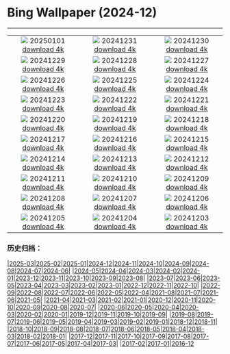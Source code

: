 # Bing Wallpaper (2024-12)
**************
| | | |
| :----: | :----: | :----: |
| ![](https://www.bing.com/th?id=OHR.CANYE24_ROW0206031786_1920x1080.jpg) 20250101 [download 4k](https://www.bing.com/th?id=OHR.CANYE24_ROW0206031786_UHD.jpg) | ![](https://www.bing.com/th?id=OHR.MountFieldNP_ROW9930277363_1920x1080.jpg) 20241231 [download 4k](https://www.bing.com/th?id=OHR.MountFieldNP_ROW9930277363_UHD.jpg) | ![](https://www.bing.com/th?id=OHR.BorobudurBells_ROW9657189052_1920x1080.jpg) 20241230 [download 4k](https://www.bing.com/th?id=OHR.BorobudurBells_ROW9657189052_UHD.jpg) |
| ![](https://www.bing.com/th?id=OHR.CoralTurtle_ROW9351762717_1920x1080.jpg) 20241229 [download 4k](https://www.bing.com/th?id=OHR.CoralTurtle_ROW9351762717_UHD.jpg) | ![](https://www.bing.com/th?id=OHR.LakeBledSnow_ROW6189813176_1920x1080.jpg) 20241228 [download 4k](https://www.bing.com/th?id=OHR.LakeBledSnow_ROW6189813176_UHD.jpg) | ![](https://www.bing.com/th?id=OHR.MouseholeXmas_ROW5799394609_1920x1080.jpg) 20241227 [download 4k](https://www.bing.com/th?id=OHR.MouseholeXmas_ROW5799394609_UHD.jpg) |
| ![](https://www.bing.com/th?id=OHR.CovadongaWinter_ROW6306600418_1920x1080.jpg) 20241226 [download 4k](https://www.bing.com/th?id=OHR.CovadongaWinter_ROW6306600418_UHD.jpg) | ![](https://www.bing.com/th?id=OHR.FreudenbergHistoricHouses_ROW2814247948_1920x1080.jpg) 20241225 [download 4k](https://www.bing.com/th?id=OHR.FreudenbergHistoricHouses_ROW2814247948_UHD.jpg) | ![](https://www.bing.com/th?id=OHR.FestivusCranes_ROW3135678102_1920x1080.jpg) 20241224 [download 4k](https://www.bing.com/th?id=OHR.FestivusCranes_ROW3135678102_UHD.jpg) |
| ![](https://www.bing.com/th?id=OHR.CrystalPier_ROW3716949371_1920x1080.jpg) 20241223 [download 4k](https://www.bing.com/th?id=OHR.CrystalPier_ROW3716949371_UHD.jpg) | ![](https://www.bing.com/th?id=OHR.SolsticeHalo_ROW3351945339_1920x1080.jpg) 20241222 [download 4k](https://www.bing.com/th?id=OHR.SolsticeHalo_ROW3351945339_UHD.jpg) | ![](https://www.bing.com/th?id=OHR.SantaClausVillage_ROW4294530215_1920x1080.jpg) 20241221 [download 4k](https://www.bing.com/th?id=OHR.SantaClausVillage_ROW4294530215_UHD.jpg) |
| ![](https://www.bing.com/th?id=OHR.SibiuRomania_ROW4858980912_1920x1080.jpg) 20241220 [download 4k](https://www.bing.com/th?id=OHR.SibiuRomania_ROW4858980912_UHD.jpg) | ![](https://www.bing.com/th?id=OHR.MorningElephants_ROW5412442915_1920x1080.jpg) 20241219 [download 4k](https://www.bing.com/th?id=OHR.MorningElephants_ROW5412442915_UHD.jpg) | ![](https://www.bing.com/th?id=OHR.ReinefjordenNorway_ROW3919642551_1920x1080.jpg) 20241218 [download 4k](https://www.bing.com/th?id=OHR.ReinefjordenNorway_ROW3919642551_UHD.jpg) |
| ![](https://www.bing.com/th?id=OHR.SalzburgSnow_ROW3178009449_1920x1080.jpg) 20241217 [download 4k](https://www.bing.com/th?id=OHR.SalzburgSnow_ROW3178009449_UHD.jpg) | ![](https://www.bing.com/th?id=OHR.MisurinaLake_ROW2256906535_1920x1080.jpg) 20241216 [download 4k](https://www.bing.com/th?id=OHR.MisurinaLake_ROW2256906535_UHD.jpg) | ![](https://www.bing.com/th?id=OHR.NorthernHawkOwl_ROW1346002612_1920x1080.jpg) 20241215 [download 4k](https://www.bing.com/th?id=OHR.NorthernHawkOwl_ROW1346002612_UHD.jpg) |
| ![](https://www.bing.com/th?id=OHR.ChristmasBudapest_ROW0155692154_1920x1080.jpg) 20241214 [download 4k](https://www.bing.com/th?id=OHR.ChristmasBudapest_ROW0155692154_UHD.jpg) | ![](https://www.bing.com/th?id=OHR.WildPoinsettia_ROW6783308309_1920x1080.jpg) 20241213 [download 4k](https://www.bing.com/th?id=OHR.WildPoinsettia_ROW6783308309_UHD.jpg) | ![](https://www.bing.com/th?id=OHR.DolomitesSky_ROW6574321167_1920x1080.jpg) 20241212 [download 4k](https://www.bing.com/th?id=OHR.DolomitesSky_ROW6574321167_UHD.jpg) |
| ![](https://www.bing.com/th?id=OHR.CornwallSnow_ROW6471465863_1920x1080.jpg) 20241211 [download 4k](https://www.bing.com/th?id=OHR.CornwallSnow_ROW6471465863_UHD.jpg) | ![](https://www.bing.com/th?id=OHR.GuanacosChile_ROW6351904900_1920x1080.jpg) 20241210 [download 4k](https://www.bing.com/th?id=OHR.GuanacosChile_ROW6351904900_UHD.jpg) | ![](https://www.bing.com/th?id=OHR.Moorea_ROW6093414822_1920x1080.jpg) 20241209 [download 4k](https://www.bing.com/th?id=OHR.Moorea_ROW6093414822_UHD.jpg) |
| ![](https://www.bing.com/th?id=OHR.ArraialdoCabo_ROW7181598769_1920x1080.jpg) 20241208 [download 4k](https://www.bing.com/th?id=OHR.ArraialdoCabo_ROW7181598769_UHD.jpg) | ![](https://www.bing.com/th?id=OHR.HelsinkiDusk_ROW5851944825_1920x1080.jpg) 20241207 [download 4k](https://www.bing.com/th?id=OHR.HelsinkiDusk_ROW5851944825_UHD.jpg) | ![](https://www.bing.com/th?id=OHR.MonoTufa_ROW5377702603_1920x1080.jpg) 20241206 [download 4k](https://www.bing.com/th?id=OHR.MonoTufa_ROW5377702603_UHD.jpg) |
| ![](https://www.bing.com/th?id=OHR.RhinosKenya_ROW5253624021_1920x1080.jpg) 20241205 [download 4k](https://www.bing.com/th?id=OHR.RhinosKenya_ROW5253624021_UHD.jpg) | ![](https://www.bing.com/th?id=OHR.JaipurFort_ROW5097791222_1920x1080.jpg) 20241204 [download 4k](https://www.bing.com/th?id=OHR.JaipurFort_ROW5097791222_UHD.jpg) | ![](https://www.bing.com/th?id=OHR.SnowMoose_ROW4905648151_1920x1080.jpg) 20241203 [download 4k](https://www.bing.com/th?id=OHR.SnowMoose_ROW4905648151_UHD.jpg) |

### 历史归档：

|[2025-03](/../2025-03/2025-03.md)|[2025-02](/../2025-02/2025-02.md)|[2025-01](/../2025-01/2025-01.md)|[2024-12](/2024-12.md)|[2024-11](/../2024-11/2024-11.md)|[2024-10](/../2024-10/2024-10.md)|[2024-09](/../2024-09/2024-09.md)|[2024-08](/../2024-08/2024-08.md)|[2024-07](/../2024-07/2024-07.md)|[2024-06](/../2024-06/2024-06.md)|
|[2024-05](/../2024-05/2024-05.md)|[2024-04](/../2024-04/2024-04.md)|[2024-03](/../2024-03/2024-03.md)|[2024-02](/../2024-02/2024-02.md)|[2024-01](/../2024-01/2024-01.md)|[2023-12](/../2023-12/2023-12.md)|[2023-11](/../2023-11/2023-11.md)|[2023-10](/../2023-10/2023-10.md)|[2023-09](/../2023-09/2023-09.md)|[2023-08](/../2023-08/2023-08.md)|
|[2023-07](/../2023-07/2023-07.md)|[2023-06](/../2023-06/2023-06.md)|[2023-05](/../2023-05/2023-05.md)|[2023-04](/../2023-04/2023-04.md)|[2023-03](/../2023-03/2023-03.md)|[2023-02](/../2023-02/2023-02.md)|[2023-01](/../2023-01/2023-01.md)|[2022-12](/../2022-12/2022-12.md)|[2022-11](/../2022-11/2022-11.md)|[2022-10](/../2022-10/2022-10.md)|
|[2022-09](/../2022-09/2022-09.md)|[2022-08](/../2022-08/2022-08.md)|[2022-07](/../2022-07/2022-07.md)|[2022-06](/../2022-06/2022-06.md)|[2022-05](/../2022-05/2022-05.md)|[2022-04](/../2022-04/2022-04.md)|[2021-08](/../2021-08/2021-08.md)|[2021-07](/../2021-07/2021-07.md)|[2021-06](/../2021-06/2021-06.md)|[2021-05](/../2021-05/2021-05.md)|
|[2021-04](/../2021-04/2021-04.md)|[2021-03](/../2021-03/2021-03.md)|[2021-02](/../2021-02/2021-02.md)|[2021-01](/../2021-01/2021-01.md)|[2020-12](/../2020-12/2020-12.md)|[2020-11](/../2020-11/2020-11.md)|[2020-10](/../2020-10/2020-10.md)|[2020-09](/../2020-09/2020-09.md)|[2020-08](/../2020-08/2020-08.md)|[2020-07](/../2020-07/2020-07.md)|
|[2020-06](/../2020-06/2020-06.md)|[2020-05](/../2020-05/2020-05.md)|[2020-04](/../2020-04/2020-04.md)|[2020-03](/../2020-03/2020-03.md)|[2020-02](/../2020-02/2020-02.md)|[2020-01](/../2020-01/2020-01.md)|[2019-12](/../2019-12/2019-12.md)|[2019-11](/../2019-11/2019-11.md)|[2019-10](/../2019-10/2019-10.md)|[2019-09](/../2019-09/2019-09.md)|
|[2019-08](/../2019-08/2019-08.md)|[2019-07](/../2019-07/2019-07.md)|[2019-06](/../2019-06/2019-06.md)|[2019-05](/../2019-05/2019-05.md)|[2019-04](/../2019-04/2019-04.md)|[2019-03](/../2019-03/2019-03.md)|[2019-02](/../2019-02/2019-02.md)|[2019-01](/../2019-01/2019-01.md)|[2018-12](/../2018-12/2018-12.md)|[2018-11](/../2018-11/2018-11.md)|
|[2018-10](/../2018-10/2018-10.md)|[2018-09](/../2018-09/2018-09.md)|[2018-08](/../2018-08/2018-08.md)|[2018-07](/../2018-07/2018-07.md)|[2018-06](/../2018-06/2018-06.md)|[2018-05](/../2018-05/2018-05.md)|[2018-04](/../2018-04/2018-04.md)|[2018-03](/../2018-03/2018-03.md)|[2018-02](/../2018-02/2018-02.md)|[2018-01](/../2018-01/2018-01.md)|
|[2017-12](/../2017-12/2017-12.md)|[2017-11](/../2017-11/2017-11.md)|[2017-10](/../2017-10/2017-10.md)|[2017-09](/../2017-09/2017-09.md)|[2017-08](/../2017-08/2017-08.md)|[2017-07](/../2017-07/2017-07.md)|[2017-06](/../2017-06/2017-06.md)|[2017-05](/../2017-05/2017-05.md)|[2017-04](/../2017-04/2017-04.md)|[2017-03](/../2017-03/2017-03.md)|
|[2017-02](/../2017-02/2017-02.md)|[2017-01](/../2017-01/2017-01.md)|[2016-12](/../2016-12/2016-12.md)